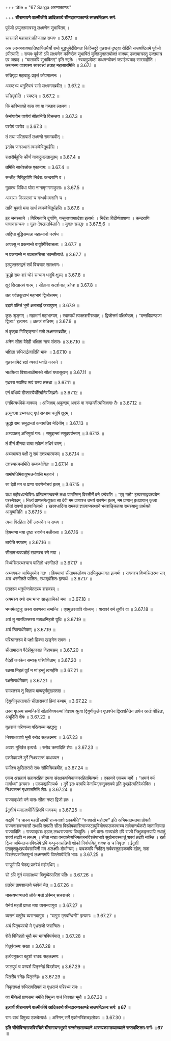 +++
title = "67 Sarga अरण्यकाण्डः"

+++
**श्रीरामायणे वाल्मीकीये आदिकाव्ये श्रीमदारण्यकाण्डे सप्तषष्टितमः सर्गः**

पूर्वजो ऽप्युक्तमात्रस्तु लक्ष्मणेन सुभाषितम् ।

सारग्राही महासारं प्रतिजग्राह राघवः ॥ 3.67.1 ॥

अथ लक्ष्मणवाक्यप्रतिष्ठापितधैर्यो रामो युद्धभूमेर्दक्षिणतः किञ्चिद्दूरे गृध्रराजं दृष्ट्वा रोदिति सप्तषष्टितमे पूर्वजो ऽपीत्यादि । राघवः पूर्वजो ऽपि लक्ष्मणेन कनिष्ठेन सुभाषितं युक्तियुक्ततयोक्तं वाक्यम् उक्तमात्रस्तु उक्तमात्र एव जग्राह । “बालादपि सुभाषितम्” इति स्मृतेः । स्वयमुपदेष्टा कथमन्योक्तं जग्राहेत्यत्राह सारग्राहीति । कथमस्य वाक्यस्य सारवत्त्वं तत्राह महासारमिति ॥ 3.67.1 ॥

सन्निगृह्य महाबाहुः प्रवृत्तं कोपमात्मनः ।

अवष्टभ्य धनुश्चित्रं रामो लक्ष्मणमब्रवीत् ॥ 3.67.2 ॥

सन्निगृह्येति । स्पष्टम् ॥ 3.67.2 ॥

किं करिष्यावहे वत्स क्व वा गच्छाव लक्ष्मण ।

केनोपायेन पश्येयं सीतामिति विचन्तय ॥ 3.67.3 ॥

पश्येयं पश्येव ॥ 3.67.3 ॥

तं तथा परितापार्तं लक्ष्मणो राममब्रवीत् ।

इदमेव जनस्थानं त्वमन्वेषितुमर्हसि ।

राक्षसैर्बहुभिः कीर्णं नानाद्रुमलतायुतम् ॥ 3.67.4 ॥

तमिति सार्धश्लोक एकान्वयः ॥ 3.67.4 ॥

सन्तीह गिरिदुर्गाणि निर्दराः कन्दराणि व ।

गुहाश्च विविधा घोरा नानामृगगणाकुलाः ॥ 3.67.5 ॥

आवासाः किन्नराणां च गन्धर्वभवनानि च ।

तानि युक्तो मया सार्धं त्वमन्वेषितुर्महसि ॥ 3.67.6 ॥

इह जनस्थाने । गिरिगतानि दुर्गाणि, गन्तुमशक्यप्रदेशा इत्यर्थः । निर्दराः विदीर्णपाषाणाः । कन्दराणि पाषाणसन्धयः । गुहाः देवखातबिलानि । युक्तः सन्नद्धः ॥ 3.67.5,6 ॥

त्वद्विधा बुद्धिसम्पन्ना महात्मानो नरर्षभ ।

आपत्सु न प्रकम्पन्ते वायुवेगैरिवाचलाः ॥ 3.67.7 ॥

न प्रकम्पन्ते न चञ्चलचित्ता भवन्तीत्यर्थः ॥ 3.67.7 ॥

इत्युक्तस्तद्वनं सर्वं विचचार सलक्ष्मणः ।

क्रुद्धो रामः शरं घोरं सन्धाय धनुषि क्षुरम् ॥ 3.67.8 ॥

क्षुरं क्षिरप्राख्यं शरम् । सीताया अदर्शनात् क्रोधः ॥ 3.67.8 ॥

ततः पर्वतकूटाभं महाभागं द्विजोत्तमम् ।

ददर्श पतितं भूमौ क्षतजार्द्रं जटायुषम् ॥ 3.67.9 ॥

कूटः शृङ्गम् । महाभागं महाभाग्यम् । स्वाम्यर्थे त्यक्तशरीरत्वात् । द्विजोत्तमं पक्षिश्रेष्ठम् । “दन्तविप्राण्डजा द्विजाः” इत्यमरः । क्षतजं रुधिरम् ॥ 3.67.9 ॥

तं दृष्ट्वा गिरिशृङ्गाभं रामो लक्ष्मणमब्रवीत् ।

अनेन सीता वैदेही भक्षिता नात्र संशसः ॥ 3.67.10 ॥

भक्षिता रुधिरार्द्रत्वादिति भावः ॥ 3.67.10 ॥

गृध्ररूपमिदं रक्षो व्यक्तं भवति कानने ।

भक्षयित्वा विशालाक्षीमास्ते सीतां यथासुखम् ॥ 3.67.11 ॥

गृध्रस्य रुपमिव रूपं यस्य तत्तथा ॥ 3.67.11 ॥

एनं वधिष्ये दीप्तास्यैर्घोरैर्बाणैरजिह्मगैः ॥ 3.67.12 ॥

एनमित्यर्धमेकं वाक्यम् । अजिह्मम् अकुण्ठम् अवक्रं वा गच्छन्तीत्यजिह्मगाः तैः ॥ 3.67.12 ॥

इत्युक्त्वा ऽभ्यपतद् गृध्रं सन्धाय धनुषि क्षुरम् ।

क्रुद्धो रामः समुद्रान्तां कम्पयन्निव मेदिनीम् ॥ 3.67.13 ॥

अभ्यपतत् अभिमुखं गतः । समुद्रान्तां समुद्रपर्यन्ताम् ॥ 3.67.13 ॥

तं दीनं दीनया वाचा सफेनं रुधिरं वमन् ।

अभ्यभाषत पक्षी तु रामं दशरथात्मजम् ॥ 3.67.14 ॥

दशरथात्मजमिति सम्बन्धोक्तिः ॥ 3.67.14 ॥

यामोषधिमिवायुष्मन्नन्वेषसि महावने ।

सा देवी मम च प्राणा रावणेनोभयं हृतम् ॥ 3.67.15 ॥

यथा महौषध्यन्वेषिणः प्रतिवनमन्वषन्ते तथा यामस्मिन् विस्तीर्णे वने ऽन्वेषसि । “एषृ गतौ” इत्यस्माद्व्यत्ययेन परस्मैपदम् । नित्यं प्राणसमेत्युक्ता सा देवी मम प्राणाश्च उभयं रावणेन हृतम्, मम प्राणान् हृतप्रायान् कृत्वा सीतां रावणो हृतवानित्यर्थः । खरवधादिना रामबलं ज्ञात्वाप्यस्थाने भयशङ्कितया रामस्यायुः प्रार्थयते आयुष्मन्निति ॥ 3.67.15 ॥

त्वया विरहिता देवी लक्ष्मणेन च राघव ।

ह्रियमाणा मया दृष्टा रावणेन बलीयसा ॥ 3.67.16 ॥

त्वयेति स्पष्टम् ॥ 3.67.16 ॥

सीतामभ्यवपन्नोहं रावणश्च रणे मया ।

विध्वंसितरथश्चात्र पातितो धरणीतले ॥ 3.67.17 ॥

अभ्यवपन्नः आभिमुख्येन गतः । ह्रियमाणां सीतामवलोक्य तदभिमुखमागत इत्यर्थः । रावणश्च विध्वंसितरथः सन् अत्र धरणीतले पातितः, रथाद्भ्रंशितः इत्यर्थः ॥ 3.67.17 ॥

एतदस्य धनुर्भग्नमेतदस्य शरावरम् ।

अयमस्य रथो राम भग्नः साङ्ग्रामिको मया ॥ 3.67.18 ॥

भग्नमेतद्धनुः अस्य रावणस्य सम्बन्धि । एवमुत्तरत्रापि योज्यम् । शरावरं वर्म तूर्णीरं वा ॥ 3.67.18 ॥

अयं तु सारथिस्तस्य मत्पक्षनिहतो युधि ॥ 3.67.19 ॥

अयं त्वित्यर्धमेकम् ॥ 3.67.19 ॥

परिश्रान्तस्य मे पक्षौ छित्त्वा खङ्गेन रावणः ।

सीतामादाय वैदेहीमुत्पपात विहायसम् ॥ 3.67.20 ॥

वैदेहीं जनकेन सम्यक् परिपोषिताम् ॥ 3.67.20 ॥

रक्षसा निहतं पूर्वं न मां हन्तुं त्वमर्हसि ॥ 3.67.21 ॥

रक्षसेत्यर्धमेकम् ॥ 3.67.21 ॥

रामस्तस्य तु विज्ञाय बाष्पपूर्णमुखस्तदा ।

द्विगुणीकृततापार्तः सीतासक्तां प्रियां कथाम् ॥ 3.67.22 ॥

तस्य गृध्रस्य सम्बन्धिनीं सीताविषयकथां विज्ञाय श्रुत्वा द्विगुणीकृतेन गृध्रवधेन द्विरावर्तितेन तापेन आर्तः पीडितः, अभूदिति शेषः ॥ 3.67.22 ॥

गृध्रराजं परिष्वज्य परित्यज्य महद्धनुः ।

निपपातावशो भूमौ रुरोद सहलक्ष्मणः ॥ 3.67.23 ॥

अवशः मूर्च्छित इत्यर्थः । रुरोद क्रमादिति शेषः ॥ 3.67.23 ॥

एकमेकायने दुर्गे निःश्वसन्तं कथञ्चन ।

समीक्ष्य दुःखिततरो रामः सौमित्रिमब्रवीत् ॥ 3.67.24 ॥

एकम् असहायं सहायरहितं दयया संरक्षकपथिकजनरहितमित्यर्थः । एकायने एकस्य मार्गे । “अयनं वर्म मार्गाध्व” इत्यमरः । एकपद्यामित्यर्थः । दुर्गे इतः परमपि केनचिद्गन्तुमशक्ये इति दुःखहेत्वतिरेकोक्तिः । निःश्वसन्तं गृध्रराजमिति शेषः ॥ 3.67.24 ॥

राज्याद्भ्रंशो वने वासः सीता नष्टा द्विजो हतः ।

ईदृशीयं ममालक्ष्मीर्निर्दहेदपि पावकम् ॥ 3.67.25 ॥

यद्यपि “न चास्य महतीं लक्ष्मीं राज्यनाशो ऽपकर्षति” “वनवासो महोदयः” इति अभिमततमतया प्रोक्तौ राज्यनाशवनवासौ तथापि सम्प्रति सीता विश्लेषकारित्वाज्जटायुवियोगफलकत्वाच्च तावेवानर्थकरौ जातावित्याह राज्यादिति । राज्याद्भ्रंशः हठात् लब्धराज्यस्य विच्युतिः । वने वासः राज्यभ्रंशे ऽपि राज्ये भिक्षुकवृत्तयापि स्थातुं शक्यं तदपि न लब्धम् । सीता नष्टा वनवासेप्यभिमतजनविश्लेषाभावे सुखेनावस्थातुं शक्यं तदपि नास्ति । हतो द्विजः अभिमतजनविश्लेषे ऽपि बन्धुजनसन्निधौ शोको निर्वापयितुं शक्यः स च निवृत्तः । ईदृशी एतादृशदुःखपर्यवसायिनी मम अलक्ष्मीः दौर्भाग्यम् । पावकमपि निर्दहेत् सर्ववस्तुदाहकमपि दहेत्, सदा विश्लेषप्रसक्तिशून्यं लक्ष्मणमपि विश्लेषयेदिति भावः ॥ 3.67.25 ॥

सम्पूर्णमपि चेदद्य प्रतरेयं महोदधिम् ।

सो ऽपि नूनं ममालक्ष्म्या विशुष्येत्सरितां पतिः ॥ 3.67.26 ॥

प्रतरेयं तापशान्तये प्लवेयं चेत् ॥ 3.67.26 ॥

नास्त्यभाग्यतरो लोके मत्तो ऽस्मिन् सचराचरे ।

येनेयं महती प्राप्ता मया व्यसनवागुरा ॥ 3.67.27 ॥

व्यसनं वागुरेव व्यसनवागुरा । “वागुरा मृगबन्धिनी” इत्यमरः ॥ 3.67.27 ॥

अयं पितृवयस्यो मे गृध्रराजो जरान्वितः ।

शेते विनिहतो भूमौ मम भाग्यविपर्ययात् ॥ 3.67.28 ॥

पितुर्वयस्यः सखा ॥ 3.67.28 ॥

इत्येवमुक्त्वा बहुशो राघवः सहलक्ष्मणः ।

जाटयुषं च पस्पर्श पितृस्नेहं विदर्शयन् ॥ 3.67.29 ॥

पितरीव स्नेहः पितृस्नेहः ॥ 3.67.29 ॥

निकृत्तपक्षं रुधिरावसिक्तं स गृध्रराजं परिरभ्य रामः ।

क्व मैथिली प्राणसमा ममेति विमुच्य वाचं निपपात भूमौ ॥ 3.67.30 ॥

**इत्यार्षे श्रीरामायणे वाल्मीकीये आदिकाव्ये श्रीमदारण्यकाण्डे सप्तषष्टितमः सर्गः ॥ 67 ॥**

रामः वाचं विमुच्य उक्त्वेत्यर्थः । अस्मिन् सर्गे एकोनत्रिंशच्छ्लोकाः ॥ 3.67.30 ॥

**इति श्रीगोविन्दराजविरचिते श्रीरामायणभूषणे रत्नमेखलाख्याने आरण्यकाण्डव्याख्याने सप्तषष्टितमः सर्गः ॥ 67 ॥**
